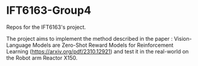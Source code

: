 # IFT6163-Group4
Repos for the IFT6163's project. 

The project aims to implement the method described in the paper : Vision-Language Models are Zero-Shot Reward Models for Reinforcement Learning (https://arxiv.org/pdf/2310.12921) and test it in the real-world on the Robot arm Reactor X150.
